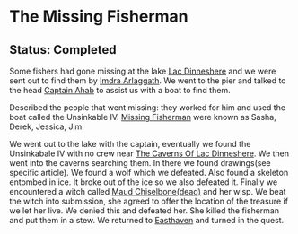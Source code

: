# The Missing Fisherman
## Status: Completed

Some fishers had gone missing at the lake [Lac Dinneshere](../../Places/Ten%20Towns/Easthaven/Lac%20Dinneshere.md) and we were sent out to find them by [Imdra Arlaggath](../../People/Easthaven/Imdra%20Arlaggath.md). We went to the pier and talked to the head [Captain Ahab](../../People/Easthaven/Captain%20Ahab.md) to assist us with a boat to find them.

Described the people that went missing: they worked for him and used the boat called the Unsinkable IV. [Missing Fisherman](../../People/Easthaven/The%204%20Fisherman.md) were known as Sasha, Derek, Jessica, Jim.

We went out to the lake with the captain, eventually we found the Unsinkabale IV with no crew near [The Caverns Of Lac Dinneshere](../../Places/Ten%20Towns/Easthaven/The%20Caverns%20Of%20Lac%20Dinneshere.md). We then went into the caverns searching them. In there we found drawings(see specific article). We found a wolf which we defeated. Also found a skeleton entombed in ice. It broke out of the ice so we also defeated it. Finally we encountered a witch called [Maud Chiselbone(dead)](Maud%20Chiselbone(dead).md) and her wisp. We beat the witch into submission, she agreed to offer the location of the treasure if we let her live. We denied this and defeated her. She killed the fisherman and put them in a stew. We returned to [Easthaven](../../Places/Ten%20Towns/Easthaven/Easthaven.md) and turned in the quest.